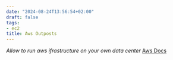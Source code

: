 ```yaml
---
date: "2024-08-24T13:56:54+02:00"
draft: false
tags:
- ec2
title: Aws Outposts
---
```


*Allow to run aws ifrastructure on your own data center* [Aws
Docs](https://docs.aws.amazon.com/outposts/latest/userguide/what-is-outposts.html)
